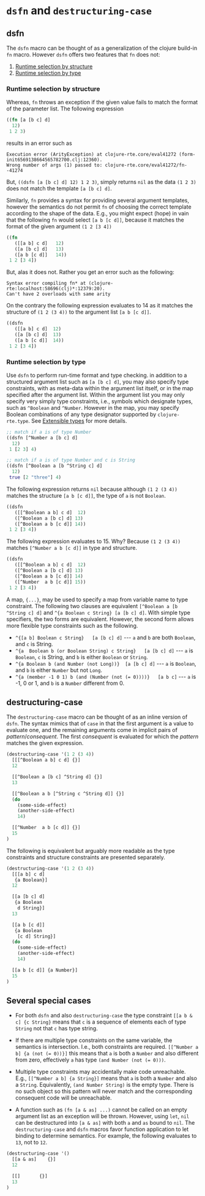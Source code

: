 <!--
 Copyright (c) 2020 EPITA Research and Development Laboratory

 Permission is hereby granted, free of charge, to any person obtaining
 a copy of this software and associated documentation
 files (the "Software"), to deal in the Software without restriction,
 including without limitation the rights to use, copy, modify, merge,
 publish, distribute, sublicense, and/or sell copies of the Software,
 and to permit persons to whom the Software is furnished to do so,
 subject to the following conditions:

 The above copyright notice and this permission notice shall be
 included in all copies or substantial portions of the Software.

 THE SOFTWARE IS PROVIDED "AS IS", WITHOUT WARRANTY OF ANY KIND,
 EXPRESS OR IMPLIED, INCLUDING BUT NOT LIMITED TO THE WARRANTIES OF
 MERCHANTABILITY, FITNESS FOR A PARTICULAR PURPOSE AND
 NONINFRINGEMENT. IN NO EVENT SHALL THE AUTHORS OR COPYRIGHT HOLDERS BE
 LIABLE FOR ANY CLAIM, DAMAGES OR OTHER LIABILITY, WHETHER IN AN ACTION
 OF CONTRACT, TORT OR OTHERWISE, ARISING FROM, OUT OF OR IN CONNECTION
 WITH THE SOFTWARE OR THE USE OR OTHER DEALINGS IN THE SOFTWARE.
-->

# `dsfn` and `destructuring-case`

## dsfn

The `dsfn` macro can be thought of as a generalization of the clojure build-in `fn` macro.
However `dsfn` offers two features that `fn` does not:

1. [Runtime selection by structure](#runtime-selection-by-structure)
2. [Runtime selection by type](#runtime-selection-by-type)

### Runtime selection by structure
Whereas, `fn` throws an exception if the given value fails to match the format of the parameter list.
The following expression
```clojure
((fn [a [b c] d]
  12)
 1 2 3)
```
results in an error such as
```
Execution error (ArityException) at clojure-rte.core/eval41272 (form-init6569138664565782700.clj:12360).
Wrong number of args (1) passed to: clojure-rte.core/eval41272/fn--41274
```
But, `((dsfn [a [b c] d] 12) 1 2 3)`, simply returns `nil` as the data `(1 2 3)` 
does not match the template `[a [b c] d]`.

Similarly, `fn` provides a syntax for providing several argument templates, however the semantics
do not permit `fn` of choosing the correct template according to the shape of the data. E.g.,
you might expect (hope) in vain that the following `fn` would select `[a b [c d]]`, because it 
matches the format of the given argument `(1 2 [3 4])`
```clojure
((fn 
   ([[a b] c d]   12)
   ([a [b c] d]   13)
   ([a b [c d]]   14))
 1 2 [3 4])
```
But, alas it does not.   Rather you get an error such as the following:
```
Syntax error compiling fn* at (clojure-rte:localhost:58696(clj)*:12379:20).
Can't have 2 overloads with same arity
```
On the contrary the following expression evaluates to 14 as it matches the structure of `(1 2 (3 4))`
to the argument list `[a b [c d]]`.

```clojure
((dsfn
   ([[a b] c d]  12)
   ([a [b c] d]  13)
   ([a b [c d]]  14))
 1 2 [3 4])
```

### Runtime selection by type

Use `dsfn` to perform run-time format and type checking.
in addition to a structured argument list such as `[a [b c] d]`,
you may also specify type constraints, with as meta-data within
the argument list itself, or in the map specified after the
argument list.  Within the argument list you may only specify
very simply type constraints, i.e., symbols which designate types, such as `^Boolean` and `^Number`.
However in the map, you may specify Boolean combinations of any type designator
supported by `clojure-rte.type`.  See [Extensible types](genus.md) for more details.

```clojure
;; match if a is of type Number
((dsfn [^Number a [b c] d]
  12)
 1 [2 3] 4)
```

```clojure
;; match if a is of type Number and c is String
((dsfn [^Boolean a [b ^String c] d]
  12)
 true [2 "three"] 4)
```

The following expression returns `nil` because although `(1 2 (3 4))`
matches the structure `[a b [c d]]`, the type of `a` is not `Boolean`.

```clojure
((dsfn 
   ([[^Boolean a b] c d]  12)
   ([^Boolean a [b c] d] 13)
   ([^Boolean a b [c d]] 14))
 1 2 [3 4])
```

The following expression evaluates to 15.  Why? Because `(1 2 (3 4))` matches
`[^Number a b [c d]]` in type and structure.

```clojure
((dsfn 
   ([[^Boolean a b] c d]  12)
   ([^Boolean a [b c] d] 13)
   ([^Boolean a b [c d]] 14)
   ([^Number  a b [c d]] 15))
 1 2 [3 4])
```

A map, `{...}`, may be used to specify a map from variable name to type constraint.
The following two clauses are equivalent `[^Boolean a [b ^String c] d]` 
and `^{a Boolean c String} [a [b c] d]`.  With simple type specifiers, the two forms are equivalent.
However, the second form allows more flexible type constraints such as the following.

- `^{[a b] Boolean c String}   [a [b c] d]` --- `a` and `b` are both `Boolean`, and `c` is String.
- `^{a  Boolean b (or Boolean String) c String}   [a [b c] d]` --- `a` is `Boolean`, `c` is String, and `b` is either `Boolean` or `String`.
- `^{a Boolean b (and Number (not Long))}  [a [b c] d]` --- `a` is `Boolean`, and `b` is either `Number` but not `Long`.
- `^{a (member -1 0 1) b (and (Number (not (= 0))))}   [a b c]` --- `a` is -1, 0 or 1, and `b` is a `Number` different from 0.



## destructuring-case

The `destructuring-case` macro can be thought of as an inline version of `dsfn`.
The syntax mimics that of `case` in that the first argument is a value to evaluate one,
and the remaining arguments come in implicit pairs of *pattern*/*consequent*.
The first *consequent* is evaluated for which the *pattern* matches the given expression.

```clojure
(destructuring-case '(1 2 (3 4))
  [[[^Boolean a b] c d] {}] 
  12

  [[^Boolean a [b c] ^String d] {}]
  13

  [[^Boolean a b [^String c ^String d]] {}]
  (do
    (some-side-effect)
    (another-side-effect)
    14)

  [[^Number  a b [c d]] {}]
  15
)
```

The following is equivalent but arguably more readable as the type constraints and
structure constraints are presented separately.

```clojure
(destructuring-case '(1 2 (3 4))
  [[[a b] c d] 
   {a Boolean}] 
  12

  [[a [b c] d]
   {a Boolean
    d String}]
  13

  [[a b [c d]]
   {a Boolean
    [c d] String}]
  (do
    (some-side-effect)
    (another-side-effect)
    14)

  [[a b [c d]] {a Number}]
  15
)
```

## Several special cases

- For both `dsfn` and also `destructuring-case` the type constraint
`[[a b & c] {c String}` means that `c` is a sequence of elements each of type `String`
not that `c` has type string.

- If there are multiple type constraints on the same variable, the semantics is intersection.
I.e., both constraints are required.
`[[^Number a b] {a (not (= 0))}]` this means that `a` is both a `Number` and also different from zero, effectively `a` has type `(and Number (not (= 0)))`.

- Multiple type constraints may accidentally make code unreachable.  
E.g., `[[^Number a b] {a String}]` means that `a` is both a `Number` and also a `String`.  Equivalently, `(and Number String)` is the empty type. 
There is no such object so this pattern will never
match and the corresponding consequent code will be unreachable.

- A function such as `(fn [a & as] ...)` cannot be called on an empty
 argument list as an exception will be thrown.  However, using `let`,
`nil` can be destructured into `[a & as]` with both `a` and `as`
 bound to `nil`.  The `destructuring-case` and `dsfn`
macros favor function application to let binding to determine
semantics.  For example, the following evaluates to `13`, not to
`12`.

```clojure
(destructuring-case '()
  [[a & as]    {}] 
  12

  [[]       {}]
  13
)
```

<!--  LocalWords:  memoized rte Dfa RTE DFA API Bdds Clojure ary
 -->
<!--  LocalWords:  destructured
 -->

